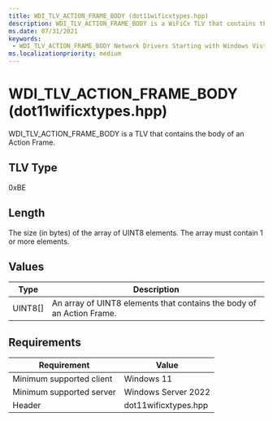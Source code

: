 ```yaml
---
title: WDI_TLV_ACTION_FRAME_BODY (dot11wificxtypes.hpp)
description: WDI_TLV_ACTION_FRAME_BODY is a WiFiCx TLV that contains the body of an Action Frame.
ms.date: 07/31/2021
keywords:
 - WDI_TLV_ACTION_FRAME_BODY Network Drivers Starting with Windows Vista
ms.localizationpriority: medium
---
```


# WDI\_TLV\_ACTION\_FRAME\_BODY (dot11wificxtypes.hpp)


WDI\_TLV\_ACTION\_FRAME\_BODY is a TLV that contains the body of an Action Frame.

## TLV Type


0xBE

## Length


The size (in bytes) of the array of UINT8 elements. The array must contain 1 or more elements.

## Values


| Type      | Description                                                           |
|-----------|-----------------------------------------------------------------------|
| UINT8\[\] | An array of UINT8 elements that contains the body of an Action Frame. |

 

## Requirements

|Requirement|Value|
|--- |--- |
|Minimum supported client|Windows 11|
|Minimum supported server|Windows Server 2022|
|Header|dot11wificxtypes.hpp|

 

 




